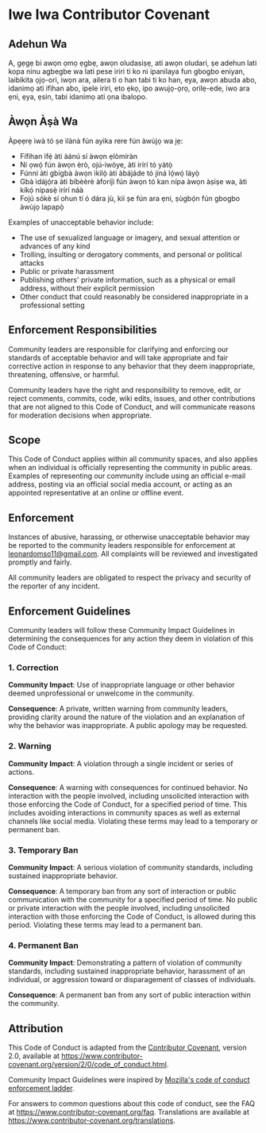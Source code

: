 # Iwe Iwa Contributor Covenant

## Adehun Wa

A, gẹgẹ bi awọn ọmọ ẹgbẹ, awọn oludasiṣẹ, ati awọn oludari, ṣe adehun lati kopa ninu agbegbe wa lati pese iriri ti ko ni ipanilaya fun gbogbo eniyan, laibikita ọjọ-ori, iwọn ara, ailera ti o han tabi ti ko han, eya, awọn abuda abo, idanimọ ati ifihan abo, ipele iriri, eto ẹkọ, ipo awujọ-ọrọ, orilẹ-ede, iwo ara ẹni, ẹya, ẹsin, tabi idanimọ ati ọna ibalopo.


## Àwọn Àṣà Wa

Àpẹẹrẹ ìwà tó ṣe ìlànà fún ayika rere fún àwùjọ wa jẹ:

* Fífihan ìfẹ́ àti àánú sí àwọn ẹlòmíràn
* Ní ọwọ́ fún àwọn èrò, ojú-iwòye, àti irírí tó yàtọ̀ 
* Fúnni àti gbígbà àwọn ìkìlọ̀ àti àbájáde tó jíná lọ́wọ́ láyọ̀ 
* Gbà ìdájọ́ra àti bíbèèrè àforíjì fún àwọn tó kan nípa àwọn àṣìṣe wa,
  àti kíkọ́ nípasẹ̀ irírí náà
* Fojú sókè sí ohun tí ó dára jù, kìí ṣe fún ara ẹni, ṣùgbọ́n fún 
  gbogbo àwùjọ lapapọ̀


Examples of unacceptable behavior include:

* The use of sexualized language or imagery, and sexual attention or
  advances of any kind
* Trolling, insulting or derogatory comments, and personal or political attacks
* Public or private harassment
* Publishing others' private information, such as a physical or email
  address, without their explicit permission
* Other conduct that could reasonably be considered inappropriate in a
  professional setting

## Enforcement Responsibilities

Community leaders are responsible for clarifying and enforcing our standards of
acceptable behavior and will take appropriate and fair corrective action in
response to any behavior that they deem inappropriate, threatening, offensive,
or harmful.

Community leaders have the right and responsibility to remove, edit, or reject
comments, commits, code, wiki edits, issues, and other contributions that are
not aligned to this Code of Conduct, and will communicate reasons for moderation
decisions when appropriate.

## Scope

This Code of Conduct applies within all community spaces, and also applies when
an individual is officially representing the community in public areas.
Examples of representing our community include using an official e-mail address,
posting via an official social media account, or acting as an appointed
representative at an online or offline event.

## Enforcement

Instances of abusive, harassing, or otherwise unacceptable behavior may be
reported to the community leaders responsible for enforcement at
leonardomso11@gmail.com.
All complaints will be reviewed and investigated promptly and fairly.

All community leaders are obligated to respect the privacy and security of the
reporter of any incident.

## Enforcement Guidelines

Community leaders will follow these Community Impact Guidelines in determining
the consequences for any action they deem in violation of this Code of Conduct:

### 1. Correction

**Community Impact**: Use of inappropriate language or other behavior deemed
unprofessional or unwelcome in the community.

**Consequence**: A private, written warning from community leaders, providing
clarity around the nature of the violation and an explanation of why the
behavior was inappropriate. A public apology may be requested.

### 2. Warning

**Community Impact**: A violation through a single incident or series
of actions.

**Consequence**: A warning with consequences for continued behavior. No
interaction with the people involved, including unsolicited interaction with
those enforcing the Code of Conduct, for a specified period of time. This
includes avoiding interactions in community spaces as well as external channels
like social media. Violating these terms may lead to a temporary or
permanent ban.

### 3. Temporary Ban

**Community Impact**: A serious violation of community standards, including
sustained inappropriate behavior.

**Consequence**: A temporary ban from any sort of interaction or public
communication with the community for a specified period of time. No public or
private interaction with the people involved, including unsolicited interaction
with those enforcing the Code of Conduct, is allowed during this period.
Violating these terms may lead to a permanent ban.

### 4. Permanent Ban

**Community Impact**: Demonstrating a pattern of violation of community
standards, including sustained inappropriate behavior,  harassment of an
individual, or aggression toward or disparagement of classes of individuals.

**Consequence**: A permanent ban from any sort of public interaction within
the community.

## Attribution

This Code of Conduct is adapted from the [Contributor Covenant][homepage],
version 2.0, available at
https://www.contributor-covenant.org/version/2/0/code_of_conduct.html.

Community Impact Guidelines were inspired by [Mozilla's code of conduct
enforcement ladder](https://github.com/mozilla/diversity).

[homepage]: https://www.contributor-covenant.org

For answers to common questions about this code of conduct, see the FAQ at
https://www.contributor-covenant.org/faq. Translations are available at
https://www.contributor-covenant.org/translations.
